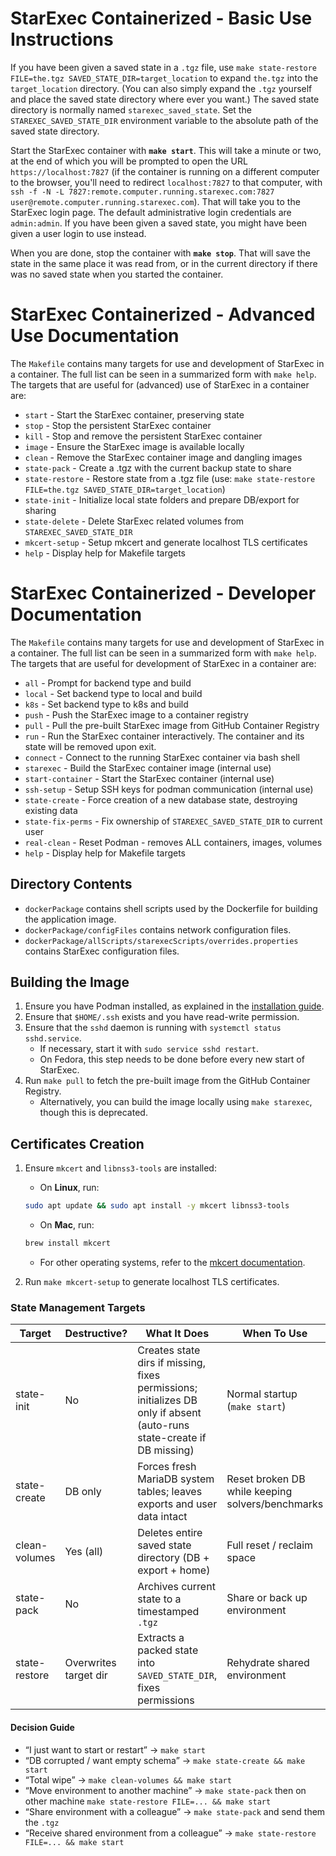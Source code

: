 # StarExec Containerized - Basic Use Instructions

If you have been given a saved state in a `.tgz` file, use 
`make state-restore FILE=the.tgz SAVED_STATE_DIR=target_location` to expand `the.tgz` into the
`target_location` directory.
(You can also simply expand the `.tgz` yourself and place the saved state directory where ever
you want.)
The saved state directory is normally named `starexec_saved_state`.
Set the `STAREXEC_SAVED_STATE_DIR` environment variable to the absolute path of the saved state 
directory.

Start the StarExec container with **`make start`**.
This will take a minute or two, at the end of which you will be prompted to open the URL `https://localhost:7827`
(if the container is running on a different computer to the browser, you'll need to redirect `localhost:7827` to that computer, with  `ssh -f -N -L 7827:remote.computer.running.starexec.com:7827 user@remote.computer.running.starexec.com`).
That will take you to the StarExec login page.
The default administrative login credentials are `admin:admin`.
If you have been given a saved state, you might have been given a user login to use instead.

When you are done, stop the container with **`make stop`**.
That will save the state in the same place it was read from, or in the current directory if there was no saved state when you started the container.

# StarExec Containerized - Advanced Use Documentation

The `Makefile` contains many targets for use and development of StarExec in a container.
The full list can be seen in a summarized form with `make help`.
The targets that are useful for (advanced) use of StarExec in a container are:
- `start` -             Start the StarExec container, preserving state
- `stop` -              Stop the persistent StarExec container
- `kill` -              Stop and remove the persistent StarExec container
- `image` -             Ensure the StarExec image is available locally
- `clean` -             Remove the StarExec container image and dangling images
- `state-pack` -        Create a .tgz with the current backup state to share
- `state-restore` -     Restore state from a .tgz file (use: `make state-restore FILE=the.tgz SAVED_STATE_DIR=target_location`)
- `state-init` -        Initialize local state folders and prepare DB/export for sharing
- `state-delete` -      Delete StarExec related volumes from `STAREXEC_SAVED_STATE_DIR`
- `mkcert-setup` -      Setup mkcert and generate localhost TLS certificates
- `help` -              Display help for Makefile targets

# StarExec Containerized - Developer Documentation

The `Makefile` contains many targets for use and development of StarExec in a container.
The full list can be seen in a summarized form with `make help`.
The targets that are useful for development of StarExec in a container are:
- `all` -               Prompt for backend type and build
- `local` -             Set backend type to local and build
- `k8s` -               Set backend type to k8s and build
- `push` -              Push the StarExec image to a container registry
- `pull` -              Pull the pre-built StarExec image from GitHub Container Registry
- `run` -               Run the StarExec container interactively.
                        The container and its state will be removed upon exit.
- `connect` -           Connect to the running StarExec container via bash shell
- `starexec` -          Build the StarExec container image (internal use)
- `start-container` -   Start the StarExec container (internal use)
- `ssh-setup` -         Setup SSH keys for podman communication (internal use)
- `state-create` -      Force creation of a new database state, destroying existing data
- `state-fix-perms` -   Fix ownership of `STAREXEC_SAVED_STATE_DIR` to current user
- `real-clean` -        Reset Podman - removes ALL containers, images, volumes
- `help` -              Display help for Makefile targets

## Directory Contents
- `dockerPackage` contains shell scripts used by the Dockerfile for building the application image.
- `dockerPackage/configFiles` contains network configuration files.
- `dockerPackage/allScripts/starexecScripts/overrides.properties` contains StarExec configuration files.

## Building the Image

1. Ensure you have Podman installed, as explained in the [installation guide](../README.md).
2. Ensure that `$HOME/.ssh` exists and you have read-write permission.
3. Ensure that the `sshd` daemon is running with `systemctl status sshd.service`.
    - If necessary, start it with `sudo service sshd restart`.
    - On Fedora, this step needs to be done before every new start of StarExec.
4. Run `make pull` to fetch the pre-built image from the GitHub Container Registry.
    - Alternatively, you can build the image locally using `make starexec`, though this is deprecated.

## Certificates Creation

1. Ensure `mkcert` and `libnss3-tools` are installed:

    - On **Linux**, run:

    ```bash
    sudo apt update && sudo apt install -y mkcert libnss3-tools
    ```

    - On **Mac**, run:

    ```bash
    brew install mkcert
    ```

    - For other operating systems, refer to the [mkcert documentation](https://github.com/FiloSottile/mkcert).

2. Run `make mkcert-setup` to generate localhost TLS certificates.

### State Management Targets

| Target          | Destructive? | What It Does | When To Use |
|-----------------|--------------|--------------|-------------|
| state-init      | No           | Creates state dirs if missing, fixes permissions; initializes DB only if absent (auto-runs state-create if DB missing) | Normal startup (`make start`) |
| state-create    | DB only      | Forces fresh MariaDB system tables; leaves exports and user data intact | Reset broken DB while keeping solvers/benchmarks |
| clean-volumes   | Yes (all)    | Deletes entire saved state directory (DB + export + home) | Full reset / reclaim space |
| state-pack      | No           | Archives current state to a timestamped `.tgz` | Share or back up environment |
| state-restore   | Overwrites target dir | Extracts a packed state into `SAVED_STATE_DIR`, fixes permissions | Rehydrate shared environment |

#### Decision Guide

- “I just want to start or restart” → `make start`
- “DB corrupted / want empty schema” → `make state-create && make start`
- “Total wipe” → `make clean-volumes && make start`
- “Move environment to another machine” → `make state-pack` then on other machine `make state-restore FILE=... && make start`
- “Share environment with a colleague” → `make state-pack` and send them the `.tgz`
- “Receive shared environment from a colleague” → `make state-restore FILE=... && make start`
